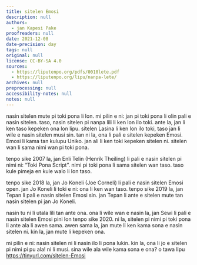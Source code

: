 ```yaml
---
title: sitelen Emosi
description: null
authors:
  - jan Kapesi Pake
proofreaders: null
date: 2021-12-08
date-precision: day
tags: null
original: null
license: CC-BY-SA 4.0
sources:
  - https://liputenpo.org/pdfs/0010lete.pdf
  - https://liputenpo.org/lipu/nanpa-lete/
archives: null
preprocessing: null
accessibility-notes: null
notes: null
---
```


nasin sitelen mute pi toki pona li lon. mi pilin e ni: jan pi toki pona li olin pali e nasin sitelen. taso, nasin sitelen pi nanpa lili li ken lon ilo toki. ante la, jan li ken taso kepeken ona lon lipu. sitelen Lasina li ken lon ilo toki, taso jan li wile e nasin sitelen musi sin. tan ni la, ona li pali e sitelen kepeken Emosi. Emosi li kama tan kulupu Uniko. jan ali li ken toki kepeken sitelen ni. sitelen wan li sama nimi wan pi toki pona.

tenpo sike 2007 la, jan Enli Telin (Henrik Theiling) li pali e nasin sitelen pi nimi ni: “Toki Pona Script”. nimi pi toki pona li sama sitelen wan taso. taso kule pimeja en kule walo li lon taso.

tenpo sike 2018 la, jan Jo Koneli (Joe Corneli) li pali e nasin sitelen Emosi open. jan Jo Koneli li toki e ni: ona li ken wan taso. tenpo sike 2019 la, jan Tepan li pali e nasin sitelen Emosi sin. jan Tepan li ante e sitelen mute tan nasin sitelen pi jan Jo Koneli.

nasin tu ni li utala lili tan ante ona. ona li wile wan e nasin la, jan Sewi li pali e nasin sitelen Emosi pini lon tenpo sike 2020. ni la, sitelen pi nimi pi toki pona li ante ala li awen sama. awen sama la, jan mute li ken kama sona e nasin sitelen ni. kin la, jan mute li kepeken ona.

mi pilin e ni: nasin sitelen ni li nasin ilo li pona lukin. kin la, ona li jo e sitelen pi nimi pi pu ala! ni li musi. sina wile ala wile kama sona e ona? o tawa lipu https://tinyurl.com/sitelen-Emosi